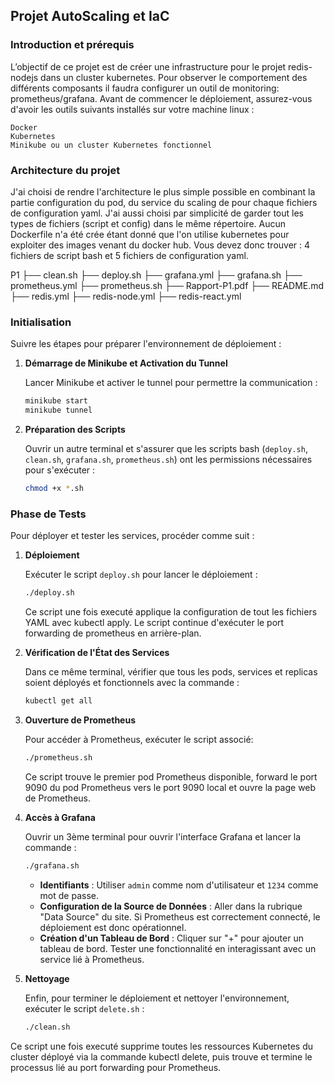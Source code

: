 ## Projet AutoScaling et IaC

### Introduction et prérequis

L’objectif de ce projet est de créer une infrastructure pour le projet redis-nodejs dans un cluster kubernetes. Pour observer le comportement des différents composants il faudra configurer un outil de monitoring: prometheus/grafana.
Avant de commencer le déploiement, assurez-vous d'avoir les outils suivants installés sur votre machine linux :

    Docker
    Kubernetes
    Minikube ou un cluster Kubernetes fonctionnel

### Architecture du projet

J'ai choisi de rendre l'architecture le plus simple possible en combinant la partie configuration du pod, du service du scaling de pour chaque fichiers de configuration yaml. J'ai aussi choisi par simplicité de garder tout les types de fichiers (script et config) dans le même répertoire. Aucun Dockerfile n'a été crée étant donné que l'on utilise kubernetes pour exploiter des images venant du docker hub. Vous devez donc trouver : 4 fichiers de script bash et 5 fichiers de configuration yaml.

P1
├── clean.sh
├── deploy.sh
├── grafana.yml
├── grafana.sh
├── prometheus.yml
├── prometheus.sh
├── Rapport-P1.pdf
├── README.md
├── redis.yml
├── redis-node.yml
├── redis-react.yml

### Initialisation

Suivre les étapes pour préparer l'environnement de déploiement :

1. **Démarrage de Minikube et Activation du Tunnel**

   Lancer Minikube et activer le tunnel pour permettre la communication :
   ```bash
   minikube start
   minikube tunnel
   ```

2. **Préparation des Scripts**

   Ouvrir un autre terminal et s'assurer que les scripts bash (`deploy.sh`, `clean.sh`, `grafana.sh`, `prometheus.sh`) ont les permissions nécessaires pour s'exécuter :
   ```bash
   chmod +x *.sh
   ```

### Phase de Tests

Pour déployer et tester les services, procéder comme suit :

1. **Déploiement**

   Exécuter le script `deploy.sh` pour lancer le déploiement :
   ```bash
   ./deploy.sh
   ```
	Ce script une fois executé applique la configuration de tout les fichiers YAML avec kubectl apply. Le script continue d'exécuter le port forwarding de prometheus en arrière-plan. 


2. **Vérification de l'État des Services**

   Dans ce même terminal, vérifier que tous les pods, services et replicas soient déployés et fonctionnels avec la commande : 
   ```bash
   kubectl get all
   ```

3. **Ouverture de Prometheus**

   Pour accéder à Prometheus, exécuter le script associé:
   ```bash
   ./prometheus.sh
   ```
   Ce script trouve le premier pod Prometheus disponible, forward le port 9090 du pod Prometheus vers le port 9090 local et ouvre la page web de Prometheus.


4. **Accès à Grafana**

   Ouvrir un 3ème terminal pour ouvrir l'interface Grafana et lancer la commande :
   ```bash
   ./grafana.sh
   ```
   - **Identifiants** : Utiliser `admin` comme nom d'utilisateur et `1234` comme mot de passe.
   - **Configuration de la Source de Données** : Aller dans la rubrique "Data Source" du site. Si Prometheus est correctement connecté, le déploiement est donc opérationnel.
   - **Création d'un Tableau de Bord** : Cliquer sur "+" pour ajouter un tableau de bord. Tester une fonctionnalité en interagissant avec un service lié à Prometheus.

5. **Nettoyage**

   Enfin, pour terminer le déploiement et nettoyer l'environnement, exécuter le script `delete.sh` :
   ```bash
   ./clean.sh
   ```
Ce script une fois executé supprime toutes les ressources Kubernetes du cluster déployé via la commande kubectl delete, puis trouve et termine le processus lié au port forwarding pour Prometheus.
